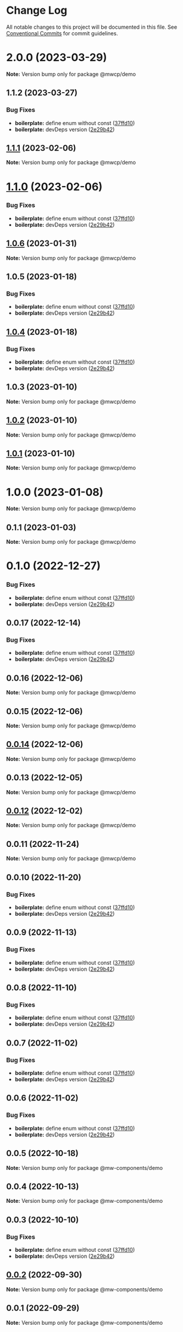 # Change Log

All notable changes to this project will be documented in this file.
See [Conventional Commits](https://conventionalcommits.org) for commit guidelines.

# 2.0.0 (2023-03-29)

**Note:** Version bump only for package @mwcp/demo





## 1.1.2 (2023-03-27)


### Bug Fixes

* **boilerplate:** define enum without const ([37ffd10](https://github.com/waitingsong/npm-mono-base/commit/37ffd10749d0aaa7c3d0ddf8e3c41c7a9bfedc3b))
* **boilerplate:** devDeps version ([2e29b42](https://github.com/waitingsong/npm-mono-base/commit/2e29b42d3eb679cdbced3a0a3d65a9172bd2da34))





## [1.1.1](https://github.com/waitingsong/npm-mono-base/compare/@mwcp/demo@1.1.0...@mwcp/demo@1.1.1) (2023-02-06)

**Note:** Version bump only for package @mwcp/demo





# [1.1.0](https://github.com/waitingsong/npm-mono-base/compare/@mwcp/demo@1.0.6...@mwcp/demo@1.1.0) (2023-02-06)


### Bug Fixes

* **boilerplate:** define enum without const ([37ffd10](https://github.com/waitingsong/npm-mono-base/commit/37ffd10749d0aaa7c3d0ddf8e3c41c7a9bfedc3b))
* **boilerplate:** devDeps version ([2e29b42](https://github.com/waitingsong/npm-mono-base/commit/2e29b42d3eb679cdbced3a0a3d65a9172bd2da34))





## [1.0.6](https://github.com/waitingsong/npm-mono-base/compare/@mwcp/demo@1.0.5...@mwcp/demo@1.0.6) (2023-01-31)

**Note:** Version bump only for package @mwcp/demo





## 1.0.5 (2023-01-18)


### Bug Fixes

* **boilerplate:** define enum without const ([37ffd10](https://github.com/waitingsong/npm-mono-base/commit/37ffd10749d0aaa7c3d0ddf8e3c41c7a9bfedc3b))
* **boilerplate:** devDeps version ([2e29b42](https://github.com/waitingsong/npm-mono-base/commit/2e29b42d3eb679cdbced3a0a3d65a9172bd2da34))





## [1.0.4](https://github.com/waitingsong/npm-mono-base/compare/@mwcp/demo@1.0.3...@mwcp/demo@1.0.4) (2023-01-18)


### Bug Fixes

* **boilerplate:** define enum without const ([37ffd10](https://github.com/waitingsong/npm-mono-base/commit/37ffd10749d0aaa7c3d0ddf8e3c41c7a9bfedc3b))
* **boilerplate:** devDeps version ([2e29b42](https://github.com/waitingsong/npm-mono-base/commit/2e29b42d3eb679cdbced3a0a3d65a9172bd2da34))





## 1.0.3 (2023-01-10)

**Note:** Version bump only for package @mwcp/demo





## [1.0.2](https://github.com/waitingsong/npm-mono-base/compare/@mwcp/demo@1.0.1...@mwcp/demo@1.0.2) (2023-01-10)

**Note:** Version bump only for package @mwcp/demo





## [1.0.1](https://github.com/waitingsong/npm-mono-base/compare/@mwcp/demo@1.0.0...@mwcp/demo@1.0.1) (2023-01-10)

**Note:** Version bump only for package @mwcp/demo





# 1.0.0 (2023-01-08)

**Note:** Version bump only for package @mwcp/demo





## 0.1.1 (2023-01-03)

**Note:** Version bump only for package @mwcp/demo





# 0.1.0 (2022-12-27)


### Bug Fixes

* **boilerplate:** define enum without const ([37ffd10](https://github.com/waitingsong/npm-mono-base/commit/37ffd10749d0aaa7c3d0ddf8e3c41c7a9bfedc3b))
* **boilerplate:** devDeps version ([2e29b42](https://github.com/waitingsong/npm-mono-base/commit/2e29b42d3eb679cdbced3a0a3d65a9172bd2da34))





## 0.0.17 (2022-12-14)


### Bug Fixes

* **boilerplate:** define enum without const ([37ffd10](https://github.com/waitingsong/npm-mono-base/commit/37ffd10749d0aaa7c3d0ddf8e3c41c7a9bfedc3b))
* **boilerplate:** devDeps version ([2e29b42](https://github.com/waitingsong/npm-mono-base/commit/2e29b42d3eb679cdbced3a0a3d65a9172bd2da34))





## 0.0.16 (2022-12-06)

**Note:** Version bump only for package @mwcp/demo





## 0.0.15 (2022-12-06)

**Note:** Version bump only for package @mwcp/demo





## [0.0.14](https://github.com/waitingsong/npm-mono-base/compare/@mwcp/demo@0.0.13...@mwcp/demo@0.0.14) (2022-12-06)

**Note:** Version bump only for package @mwcp/demo





## 0.0.13 (2022-12-05)

**Note:** Version bump only for package @mwcp/demo





## [0.0.12](https://github.com/waitingsong/npm-mono-base/compare/@mwcp/demo@0.0.11...@mwcp/demo@0.0.12) (2022-12-02)

**Note:** Version bump only for package @mwcp/demo





## 0.0.11 (2022-11-24)

**Note:** Version bump only for package @mwcp/demo





## 0.0.10 (2022-11-20)


### Bug Fixes

* **boilerplate:** define enum without const ([37ffd10](https://github.com/waitingsong/npm-mono-base/commit/37ffd10749d0aaa7c3d0ddf8e3c41c7a9bfedc3b))
* **boilerplate:** devDeps version ([2e29b42](https://github.com/waitingsong/npm-mono-base/commit/2e29b42d3eb679cdbced3a0a3d65a9172bd2da34))





## 0.0.9 (2022-11-13)


### Bug Fixes

* **boilerplate:** define enum without const ([37ffd10](https://github.com/waitingsong/npm-mono-base/commit/37ffd10749d0aaa7c3d0ddf8e3c41c7a9bfedc3b))
* **boilerplate:** devDeps version ([2e29b42](https://github.com/waitingsong/npm-mono-base/commit/2e29b42d3eb679cdbced3a0a3d65a9172bd2da34))





## 0.0.8 (2022-11-10)


### Bug Fixes

* **boilerplate:** define enum without const ([37ffd10](https://github.com/waitingsong/npm-mono-base/commit/37ffd10749d0aaa7c3d0ddf8e3c41c7a9bfedc3b))
* **boilerplate:** devDeps version ([2e29b42](https://github.com/waitingsong/npm-mono-base/commit/2e29b42d3eb679cdbced3a0a3d65a9172bd2da34))





## 0.0.7 (2022-11-02)


### Bug Fixes

* **boilerplate:** define enum without const ([37ffd10](https://github.com/waitingsong/npm-mono-base/commit/37ffd10749d0aaa7c3d0ddf8e3c41c7a9bfedc3b))
* **boilerplate:** devDeps version ([2e29b42](https://github.com/waitingsong/npm-mono-base/commit/2e29b42d3eb679cdbced3a0a3d65a9172bd2da34))





## 0.0.6 (2022-11-02)


### Bug Fixes

* **boilerplate:** define enum without const ([37ffd10](https://github.com/waitingsong/npm-mono-base/commit/37ffd10749d0aaa7c3d0ddf8e3c41c7a9bfedc3b))
* **boilerplate:** devDeps version ([2e29b42](https://github.com/waitingsong/npm-mono-base/commit/2e29b42d3eb679cdbced3a0a3d65a9172bd2da34))





## 0.0.5 (2022-10-18)

**Note:** Version bump only for package @mw-components/demo





## 0.0.4 (2022-10-13)

**Note:** Version bump only for package @mw-components/demo





## 0.0.3 (2022-10-10)


### Bug Fixes

* **boilerplate:** define enum without const ([37ffd10](https://github.com/waitingsong/npm-mono-base/commit/37ffd10749d0aaa7c3d0ddf8e3c41c7a9bfedc3b))
* **boilerplate:** devDeps version ([2e29b42](https://github.com/waitingsong/npm-mono-base/commit/2e29b42d3eb679cdbced3a0a3d65a9172bd2da34))





## [0.0.2](https://github.com/waitingsong/npm-mono-base/compare/@mw-components/demo@0.0.1...@mw-components/demo@0.0.2) (2022-09-30)

**Note:** Version bump only for package @mw-components/demo





## 0.0.1 (2022-09-29)

**Note:** Version bump only for package @mw-components/demo
